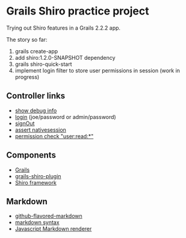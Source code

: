 # Grails Shiro practice project

Trying out Shiro features in a Grails 2.2.2 app.

The story so far:

1. grails create-app
1. add shiro:1.2.0-SNAPSHOT dependency
1. grails shiro-quick-start
1. implement login filter to store user permissions in session (work in progress)

## Controller links

* [show debug info](http://localhost:8080/try-shiro/debug)
* [login](http://localhost:8080/try-shiro/auth/login) (joe/password or admin/password)
* [signOut](http://localhost:8080/try-shiro/auth/signOut)
* [assert nativesession](http://localhost:8080/try-shiro/debug/nativesession)
* [permission check "user:read:*"](http://localhost:8080/try-shiro/debug/permission?p=user:read:*)

## Components

* [Grails](http://grails.org/)
* [grails-shiro-plugin](http://grails.org/plugin/shiro)
* [Shiro framework](http://shiro.apache.org/)

## Markdown

* [github-flavored-markdown](https://help.github.com/articles/github-flavored-markdown)
* [markdown syntax](http://daringfireball.net/projects/markdown/syntax)
* [Javascript Markdown renderer](http://www.showdown.im/)

